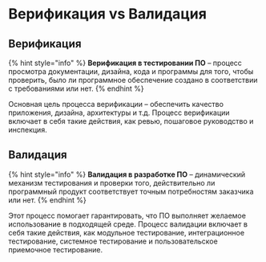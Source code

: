 # Верификация vs Валидация

## **Верификация**

{% hint style="info" %}
**Верификация в тестировании ПО** – процесс просмотра документации, дизайна, кода и программы для того, чтобы проверить, было ли программное обеспечение создано в соответствии с требованиями или нет.&#x20;
{% endhint %}

Основная цель процесса верификации – обеспечить качество приложения, дизайна, архитектуры и т.д. Процесс верификации включает в себя такие действия, как ревью, пошаговое руководство и инспекция.

## **Валидация**

{% hint style="info" %}
**Валидация в разработке ПО** – динамический механизм тестирования и проверки того, действительно ли программный продукт соответствует точным потребностям заказчика или нет.&#x20;
{% endhint %}

Этот процесс помогает гарантировать, что ПО выполняет желаемое использование в подходящей среде. Процесс валидации включает в себя такие действия, как модульное тестирование, интеграционное тестирование, системное тестирование и пользовательское приемочное тестирование.
